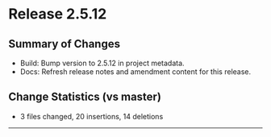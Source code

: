 # Release 2.5.12

## Summary of Changes

- Build: Bump version to 2.5.12 in project metadata.
- Docs: Refresh release notes and amendment content for this release.

## Change Statistics (vs master)

- 3 files changed, 20 insertions, 14 deletions

______________________________________________________________________
